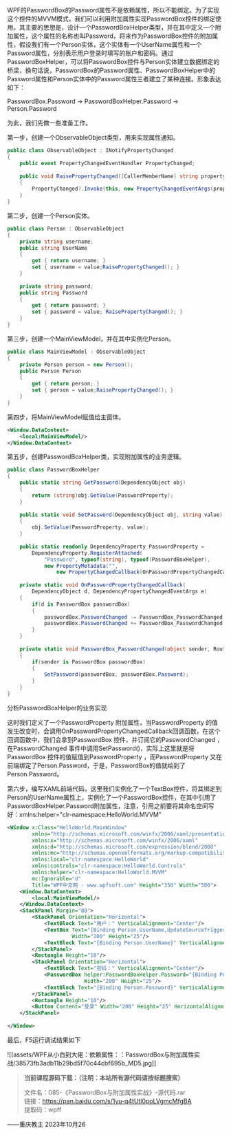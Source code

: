 WPF的PasswordBox的Password属性不是依赖属性，所以不能绑定。为了实现这个控件的MVVM模式，我们可以利用附加属性实现PasswordBox控件的绑定使用。其主要的思想是，设计一个PasswordBoxHelper类型，并在其中定义一个附加属性，这个属性的名称也叫Password，将来作为PasswordBox控件的附加属性，假设我们有一个Person实体，这个实体有一个UserName属性和一个Password属性，分别表示用户登录时填写的账户和密码。通过PasswordBoxHelper，可以将PasswordBox控件与Person实体建立数据绑定的桥梁，换句话说，PasswordBox的Password属性、PasswordBoxHelper中的Password属性和Person实体中的Password属性三者建立了某种连接。形象表达如下：

PasswordBox.Password -> PasswordBoxHelper.Password -> Person.Password

为此，我们先做一些准备工作。

第一步，创建一个ObservableObject类型，用来实现属性通知。

```cs
public class ObservableObject : INotifyPropertyChanged
{
    public event PropertyChangedEventHandler PropertyChanged;
 
    public void RaisePropertyChanged([CallerMemberName] string propertyName = "")
    {
        PropertyChanged?.Invoke(this, new PropertyChangedEventArgs(propertyName));
    }
}
```

第二步，创建一个Person实体。

```cs
public class Person : ObservableObject
{
    private string username;
    public string UserName
    {
        get { return username; }
        set { username = value;RaisePropertyChanged(); }
    }
 
    private string password;
    public string Password
    {
        get { return password; }
        set { password = value; RaisePropertyChanged(); }
    }
}
```

第三步，创建一个MainViewModel，并在其中实例化Person。

```cs
public class MainViewModel : ObservableObject
{
    private Person person = new Person();
    public Person Person
    {
        get { return person; }
        set { person = value;RaisePropertyChanged(); }
    }
}
```

第四步，将MainViewModel赋值给主窗体。

```xml
<Window.DataContext>
    <local:MainViewModel/>
</Window.DataContext>
```

第五步，创建PasswordBoxHelper类，实现附加属性的业务逻辑。

```cs
public class PasswordBoxHelper
{
    public static string GetPassword(DependencyObject obj)
    {
        return (string)obj.GetValue(PasswordProperty);
    }
 
    public static void SetPassword(DependencyObject obj, string value)
    {
        obj.SetValue(PasswordProperty, value);
    }
 
    public static readonly DependencyProperty PasswordProperty =
        DependencyProperty.RegisterAttached(
            "Password", typeof(string), typeof(PasswordBoxHelper), 
            new PropertyMetadata("",
                new PropertyChangedCallback(OnPasswordPropertyChangedCallback)));
 
    private static void OnPasswordPropertyChangedCallback(
        DependencyObject d, DependencyPropertyChangedEventArgs e)
    {
        if(d is PasswordBox passwordBox)
        {
            passwordBox.PasswordChanged -= PasswordBox_PasswordChanged;
            passwordBox.PasswordChanged += PasswordBox_PasswordChanged;
        }
    }
 
    private static void PasswordBox_PasswordChanged(object sender, RoutedEventArgs e)
    {
        if(sender is PasswordBox passwordBox)
        {
            SetPassword(passwordBox, passwordBox.Password);
        }
    }
}
```

分析PasswordBoxHelper的业务实现

这时我们定义了一个PasswordProperty 附加属性，当PasswordProperty 的值发生改变时，会调用OnPasswordPropertyChangedCallback回调函数，在这个回调函数中，我们会拿到PasswordBox 控件，并订阅它的PasswordChanged ，在PasswordChanged 事件中调用SetPassword()，实际上这里就是将PasswordBox 控件的值赋值到PasswordProperty ，而PasswordProperty 又在前端绑定了Person.Password，于是，PasswordBox的值就给到了Person.Password。

第六步，编写XAML前端代码，这里我们实例化了一个TextBox控件，将其绑定到Person的UserName属性上，实例化了一个PasswordBox控件，在其中引用了PasswordBoxHelper.Password附加属性，注意，引用之前要将其命名空间写好：xmlns:helper="clr-namespace:HelloWorld.MVVM"

```xml
<Window x:Class="HelloWorld.MainWindow"
        xmlns="http://schemas.microsoft.com/winfx/2006/xaml/presentation"
        xmlns:x="http://schemas.microsoft.com/winfx/2006/xaml"
        xmlns:d="http://schemas.microsoft.com/expression/blend/2008"
        xmlns:mc="http://schemas.openxmlformats.org/markup-compatibility/2006"
        xmlns:local="clr-namespace:HelloWorld" 
        xmlns:controls="clr-namespace:HelloWorld.Controls"
        xmlns:helper="clr-namespace:HelloWorld.MVVM"
        mc:Ignorable="d" 
        Title="WPF中文网 - www.wpfsoft.com" Height="350" Width="500">
    <Window.DataContext>
        <local:MainViewModel/>
    </Window.DataContext>
    <StackPanel Margin="80">
        <StackPanel Orientation="Horizontal">
            <TextBlock Text="用户：" VerticalAlignment="Center"/>
            <TextBox Text="{Binding Person.UserName,UpdateSourceTrigger=PropertyChanged}" 
                     Width="200" Height="25"/>
            <TextBlock Text="{Binding Person.UserName}" VerticalAlignment="Center" Margin="5 0"/>
        </StackPanel>
        <Rectangle Height="10"/>
        <StackPanel Orientation="Horizontal">
            <TextBlock Text="密码：" VerticalAlignment="Center"/>
            <PasswordBox helper:PasswordBoxHelper.Password="{Binding Person.Password,Mode=TwoWay,UpdateSourceTrigger=PropertyChanged}"  
                         Width="200" Height="25"/>
            <TextBlock Text="{Binding Person.Password}" VerticalAlignment="Center" Margin="5 0"/>
        </StackPanel>
        <Rectangle Height="10"/>
        <Button Content="登录" Width="200" Height="25" HorizontalAlignment="Left" Margin="35,0"/>
    </StackPanel>
    
</Window>
```

最后，F5运行调试结果如下

![[assets/WPF从小白到大佬：依赖属性：：PasswordBox与附加属性实战/38573fb3adb11b29bd5f70c44cbf695b_MD5.jpg]]

> **当前课程源码下载：（注明：本站所有源代码请按标题搜索）**
> 
> 文件名：085-《PasswordBox与附加属性实战》-源代码.rar  
> 链接：https://pan.baidu.com/s/1yu-q4tUtl0poLVgmcMfgBA  
> 提取码：wpff

——重庆教主 2023年10月26